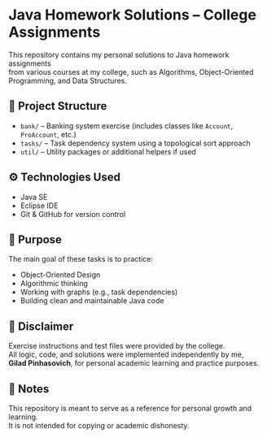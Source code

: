 # Java Homework Solutions – College Assignments

This repository contains my personal solutions to Java homework assignments  
from various courses at my college, such as Algorithms, Object-Oriented Programming, and Data Structures.

## 📁 Project Structure

- `bank/` – Banking system exercise (includes classes like `Account`, `ProAccount`, etc.)
- `tasks/` – Task dependency system using a topological sort approach
- `util/` – Utility packages or additional helpers if used

## ⚙️ Technologies Used

- Java SE
- Eclipse IDE
- Git & GitHub for version control

## 📌 Purpose

The main goal of these tasks is to practice:
- Object-Oriented Design
- Algorithmic thinking
- Working with graphs (e.g., task dependencies)
- Building clean and maintainable Java code

## 📄 Disclaimer

Exercise instructions and test files were provided by the college.  
All logic, code, and solutions were implemented independently by me,  
**Gilad Pinhasovich**, for personal academic learning and practice purposes.

## 📝 Notes

This repository is meant to serve as a reference for personal growth and learning.  
It is not intended for copying or academic dishonesty.

